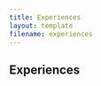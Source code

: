 ```yaml
---
title: Experiences
layout: template
filename: experiences
--- 
```


<h2 class="main-title">Experiences</h2>
